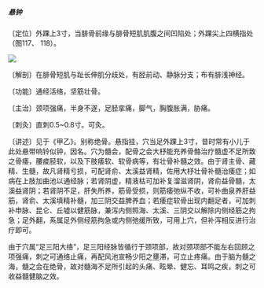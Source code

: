 ##### 悬钟

〔定位〕外踝上3寸，当腓骨前缘与腓骨短肌肌腹之间凹陷处；外踝尖上四横指处（图117、 118）。

![](./img/图118.jpg)

〔解剖〕在腓骨短肌与趾长伸肌分歧处，有胫前动、静脉分支；布有腓浅神经。

〔功能〕通经活络，坚筋壮骨。

〔主治〕颈项强痛，半身不遂，足胫挛痛，脚气，胸腹胀满，胁痛。

〔刺灸〕直刺0.5~0.8寸。可灸。

〔讲述〕见于《甲乙》。别称绝骨。悬指挂，穴当足外踝上3寸，昔时常有小儿于此处悬带响铃似钟，因名。穴为髓会，配骨之会大杼能充养骨骼治疗髓虚不足所致之骨痿，腰痠胫软，以及下肢痿软、软骨病等，有壮骨补髓之效。由于肾主骨、藏精、生髓，故凡肾精亏损，可配肾俞、太溪益肾精，佐用大杼壮骨补髓治痿症；如病在上肢加曲池以通经脉；若肾阴虚，精液枯可加补复溜滋肾阴，肾俞益骨髓，太溪益肾阴；若肾阴不足，肝失所养，筋骨受损，则筋痿弛纵不收，可补曲泉养肝益筋，肾俞、太溪填精补髓，加三阴交益脾养血；若痿症软骨出现内翻足者，可加刺补申脉、昆仑、丘墟以健筋脉，兼泻内侧照海、太溪、三阴交以解除内侧经筋之拘急；足外翻，系属足外侧经筋拘急或内侧弛缓所致，可用上穴，但补泻相反进行治疗即可。

由于穴属“足三阳大络”，足三阳经脉皆循行于颈项部，故对颈项部不能左右回顾之项强痛，刺之可通络止痛，再配风池宣畅少阳之壅滞，可立止疼痛。由于脑为髓之海，髓之会在绝骨，故对髓海不足所引起的头痛、眩晕、健忘、耳鸣之疾，刺之可收益髓健脑之效。
